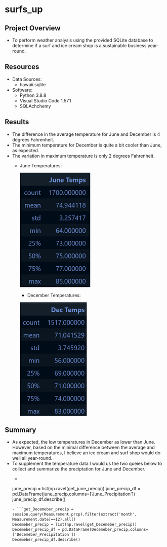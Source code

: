 # surfs_up

## Project Overview
- To perform weather analysis using the provided SQLite database to determine if a surf and ice cream shop is a sustainable business year-round.
## Resources
- Data Sources: 
	- hawaii.sqlite
- Software: 
	- Python 3.8.8
	- Visual Studio Code 1.57.1
	- SQLAchchemy
## Results
- The difference in the average temperature for June and December is 4 degrees Fahrenheit.
- The minimum temperature for December is quite a bit cooler than June, as expected.
- The variation in maximum temperature is only 2 degrees Fahrenheit.
	- June Temperatures:
	    
	    ![June Temps](https://github.com/jediracer/surfs_up/blob/main/images/June%20Temperatures.png)
        - December Temperatures:
        
	    ![December Temps](https://github.com/jediracer/surfs_up/blob/main/images/December%20Temperatures.png)

## Summary
- As expected, the low temperatures in December as lower than June.  However, based on the minimal difference between the average and maximum temperatures, I believe an ice cream and surf shop would do well all year-round.
- To supplement the temperature data I would us the two queies below to collect and summarize the preciptation for June and December.
	- ```get_june_precip = session.query(Measurement.prcp).filter(extract('month', Measurement.date)==6).all()
	june_precip = list(np.ravel(get_june_precip))
	june_precip_df = pd.DataFrame(june_precip,columns=['June_Precipitation'])
	june_precip_df.describe()
	```
	- ```get_Decemeber_precip = session.query(Measurement.prcp).filter(extract('month', Measurement.date)==12).all()
	Decemeber_precip = list(np.ravel(get_Decemeber_precip))
	Decemeber_precip_df = pd.DataFrame(Decemeber_precip,columns=['Decemeber_Precipitation'])
	Decemeber_precip_df.describe()
	```